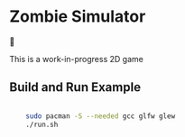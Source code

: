# Zombie Simulator

:zombie:

This is a work-in-progress 2D game

## Build and Run Example

```bash

    sudo pacman -S --needed gcc glfw glew
    ./run.sh
